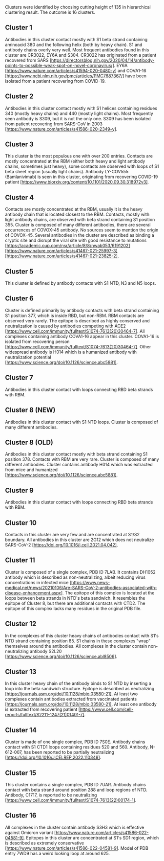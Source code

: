 Clusters were identified by choosing cutting height of 135 in hierarchical clustering result.
The outcome is 16 clusters.

Cluster 1
---------

Antibodies in this cluster contact mostly with S1 beta strand containing aminoacid 380 and the following helix (both by heavy chain).
S1 and antibody chains overly very well.
Most frequent antibodies found in this cluster are CR3022, EY6A and S304.
CR3022 has originated from a patient recovered from SARS [https://directorsblog.nih.gov/2020/04/14/antibody-points-to-possible-weak-spot-on-novel-coronavirus/].
EY6A [https://www.nature.com/articles/s41594-020-0480-y] and COVA1-16 [https://www.ncbi.nlm.nih.gov/pmc/articles/PMC7687367/] have been isolated from a patient recovering from COVID-19.

Cluster 2
---------

Antibodies in this cluster contact mostly with S1 helices containing residues 340 (mostly heavy chains) and 440 (mostly light chains).
Most frequently seen antibody is S309, but it is not the only one.
S309 has been isolated from patient recovering from SARS-CoV in 2003 [https://www.nature.com/articles/s41586-020-2349-y].

Cluster 3
---------

This cluster is the most populous one with over 200 entries.
Contacts are mostly concentrated at the RBM (either both heavy and light antibody chains, sometimes just heavy), some contacts are observed with loops of S1 beta sheet region (usually light chains).
Antibody LY-COV555 (Bamlanivimab) is seen in this cluster, originating from recovering COVID-19 patient [https://www.biorxiv.org/content/10.1101/2020.09.30.318972v3].

Cluster 4
---------

Contacts are mostly concentrated at the RBM, usually it is the heavy antibody chain that is located closest to the RBM.
Contacts, mostly with light antibody chains, are observed with beta strand containing S1 position 355.
Cluster is composed of many different antibodies, there are several occurrences of COVOX-45 antibody.
No sources seem to mention the origin of COVOX-45.
Several antibodies in the cluster are described as binding a cryptic site and disrupt the viral site with good resistance to mutations [https://academic.oup.com/nsr/article/8/8/nwab053/6191202][https://www.nature.com/articles/s41467-021-25997-3][https://www.nature.com/articles/s41467-021-23825-2].

Cluster 5
---------

This cluster is defined by antibody contacts with S1 NTD, N3 and N5 loops.

Cluster 6
---------

Cluster is defined primarily by antibody contacts with beta strand containing S1 position 377, which is inside RBD, but non-RBM.
RBM contacts are observed very rarely.
The epitope is described as highly conserved and neutralization is caused by antibodies competing with ACE2 [https://www.cell.com/immunity/fulltext/S1074-7613(20)30464-7].
All complexes containing antibody COVA1-16 appear in this cluster.
COVA1-16 is isolated from recovering person [https://www.cell.com/immunity/fulltext/S1074-7613(20)30464-7].
Other widespread antibody is H014 which is a humanized antibody with neutralization potential [https://www.science.org/doi/10.1126/science.abc5881].

Cluster 7
---------

Antibodies in this cluster contact with loops connecting RBD beta strands with RBM.

Cluster 8 (NEW)
---------

Antibodies in this cluster contact with S1 NTD loops.
Cluster is composed of many different antibodies.

Cluster 8 (OLD)
---------

Antibodies in this cluster contact mostly with beta strand containing S1 position 378.
Contacts with RBM are very rare.
Cluster is composed of many different antibodies.
Cluster contains antibody H014 which was extracted from mice and humanized [https://www.science.org/doi/10.1126/science.abc5881].

Cluster 9
---------

Antibodies in this cluster contact with loops connecting RBD beta strands with RBM.

Cluster 10
----------

Contacts in this cluster are very few and are concentrated at S1/S2 boundary.
All antibodies in this cluster are 2G12 which does not neutralize SARS-CoV-2 [https://doi.org/10.1016/j.cell.2021.04.042].

Cluster 11
----------

Cluster is composed of a single complex, PDB ID 7LAB.
It contains DH1052 antibody which is described as non-neutralizing, albeit reducing virus concentrations in infected mice [https://www.news-medical.net/news/20210106/Are-SARS-CoV-2-antibodies-associated-with-disease-enhancement.aspx].
The epitope of this complex is located at the loops between beta strands in NTD's beta sandwich.
It resembles the epitope of Cluster 8, but there are additional contacts with CTD2.
The epitope of this complex lacks many residues in the original PDB file.

Cluster 12
----------

In the complexes of this cluster heavy chains of antibodies contact with S1's NTD strand containing position 85.
S1 chains in these complexes "wrap" themselves around the antibodies.
All complexes in the cluster contain non-neutralizing antibody S2L20 [https://www.science.org/doi/10.1126/science.abl8506].

Cluster 13
----------

In this cluster heavy chain of the antibody binds to S1 NTD by inserting a loop into the beta sandwich structure.
Epitope is described as neutralizing [https://journals.asm.org/doi/10.1128/mbio.03580-21].
At least two complexes contain antibodies extracted from vaccinated patients [https://journals.asm.org/doi/10.1128/mbio.03580-21].
At least one antibody is extracted from recovering patient [https://www.cell.com/cell-reports/fulltext/S2211-1247(21)01401-7].

Cluster 14
----------

Cluster is made of one single complex, PDB ID 7S0E.
Antibody chains contact with S1 CTD1 loops containing residues 520 and 560.
Antibody, N-612-007, has been reported to be partially neutralizing [https://doi.org/10.1016/J.CELREP.2022.110348].

Cluster 15
----------

This cluster contains a single complex, PDB ID 7UAR.
Antibody chains contact with beta strand around position 288 and loop regions of NTD.
Antibody, C1717, is reported to be neutralizing [https://www.cell.com/immunity/fulltext/S1074-7613(22)00174-1].

Cluster 16
----------

All complexes in the cluster contain antibody S3H3 which is effective against Omicron variant [https://www.nature.com/articles/s41586-022-04581-9].
Epitopes in this cluster are concentrated at S1's SD1 region, which is described as extremely conservative [https://www.nature.com/articles/s41586-022-04581-9].
Model of PDB entry 7WD9 has a weird looking loop at around 625.
